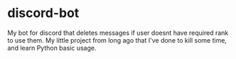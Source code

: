 # discord-bot

 My bot for discord that deletes messages if user doesnt have required rank to use them.
 My little project from long ago that I've done to kill some time, and learn Python basic usage.
